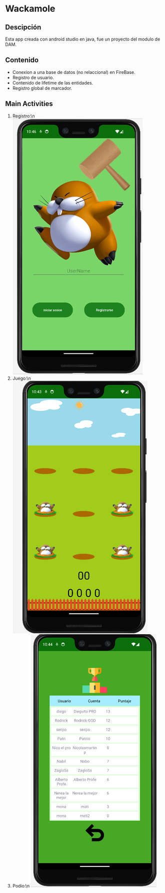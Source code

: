 # Wackamole
## Descipción
Esta app creada con android studio en java, fue un proyecto del modulo de DAM.
## Contenido
- Conexion a una base de datos (no relaccional) en FireBase.
- Registro de usuario.
- Contenido de lifetime de las entidades.
- Registro global de marcador.
## Main Activities
  1. Registro:\n
      <img src= "https://github.com/RodrigoHdezPimentel/Actividad_Desarrollo_Movil/blob/main/app/src/main/res/drawable/MainActivity.png">
  2. Juego:\n
      <img src= "https://github.com/RodrigoHdezPimentel/Actividad_Desarrollo_Movil/blob/main/app/src/main/res/drawable/GameActivity.png">
  3. Podio:\n
     <img src= "https://github.com/RodrigoHdezPimentel/Actividad_Desarrollo_Movil/blob/main/app/src/main/res/drawable/PodioActivity.png">

